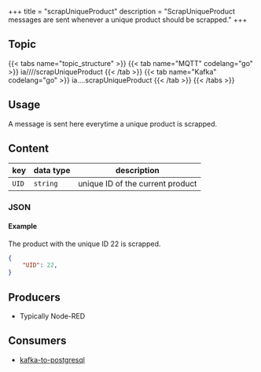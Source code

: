 +++
title = "scrapUniqueProduct"
description = "ScrapUniqueProduct messages are sent whenever a unique product should be scrapped."
+++


## Topic

{{< tabs name="topic_structure" >}}
{{< tab name="MQTT" codelang="go" >}}
ia/<customerID>/<location>/<AssetID>/scrapUniqueProduct
{{< /tab >}}
{{< tab name="Kafka" codelang="go" >}}
ia.<customerID>.<location>.<AssetID>.scrapUniqueProduct
{{< /tab >}}
{{< /tabs >}}

## Usage

A message is sent here everytime a unique product is scrapped.

## Content

| key   | data type | description                      |
|-------|-----------|----------------------------------|
| `UID` | `string`  | unique ID of the current product |



### JSON

#### Example

The product with the unique ID 22 is scrapped.

```json
{
    "UID": 22, 
}
```
<!---
#### Schema

```json
{
    "$schema": "http://json-schema.org/draft/2019-09/schema",
    "$id": "https://learn.umh.app/content/docs/architecture/datamodel/messages/scrapCount.json",
    "type": "object",
    "default": {},
    "title": "Root Schema",
    "required": [
        "product_id",
        "time_per_unit_in_seconds"
    ],
    "properties": {
        "product_id": {
          "type": "string",
          "default": "",
          "title": "The product id to be produced"
        },
        "time_per_unit_in_seconds": {
          "type": "number",
          "default": 0.0,
          "minimum": 0,
          "title": "The time it takes to produce one unit of the product"
        }
    },
    "examples": [
        {
            "product_id": "Beilinger 30x15",
            "time_per_unit_in_seconds": "0.2"
        },
        {
            "product_id": "Test product",
            "time_per_unit_in_seconds": "10"
        }
    ]
}
```
-->

## Producers

- Typically Node-RED

## Consumers

- [kafka-to-postgresql](/docs/architecture/microservices/core/kafka-to-postgresql)

